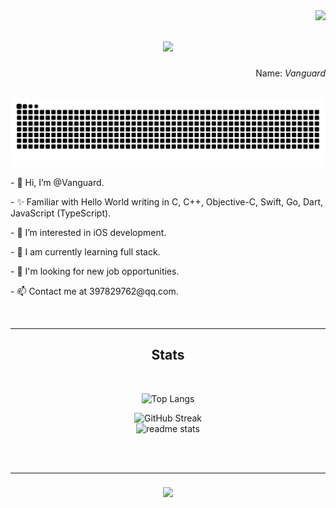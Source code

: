 <img align="right" src="https://komarev.com/ghpvc/?username=xasadness&style=for-the-badge" />

<h1 align="center">
    <img src="https://readme-typing-svg.herokuapp.com/?font=Righteous&size=35&center=true&vCenter=true&width=500&height=70&duration=4000&lines=Hello+World!!!;+Developer" />
</h1>

<p align="right">Name: <i color="blue">Vanguard</i></p>

<br/>

<img alt="snake eating my contributions" src="https://raw.githubusercontent.com/xqsadness/xqsadness/output/github-contribution-grid-snake.svg" />


<br>
<p style="text-align: left;">- 👋 Hi, I’m @Vanguard.</p>
<p style="text-align: left;">- ✨ Familiar with Hello World writing in C, C++, Objective-C, Swift, Go, Dart, JavaScript (TypeScript).</p>
<p style="text-align: left;">- 👀 I’m interested in iOS development.</p>
<p style="text-align: left;">- 🌱 I am currently learning full stack.</p>
<p style="text-align: left;">- 💞️ I'm looking for new job opportunities.</p>
<p style="text-align: left;">- 📫 Contact me at 397829762@qq.com.</p>
<br>



<hr/>

<h2 align="center">Stats</h2>
<br>
<div align="center">
    
  ![Top Langs](https://github-readme-stats.vercel.app/api/top-langs/?username=zonggexu&layout=compact&theme=tokyonight)

  <img src="https://streak-stats.demolab.com?user=zonggexu&theme=holi-theme" alt="GitHub Streak"/>
    <br/>
  <img width=390 src="https://github-readme-stats-salesp07.vercel.app/api?username=zonggexu&count_private=true&show_icons=true&theme=react&rank_icon=github&border_radius=10" alt="readme stats" />

</div>

<br/><br/>
<hr/>

<h3 align="center">
    <img src="https://readme-typing-svg.herokuapp.com/?font=Righteous&size=25&center=true&vCenter=true&width=500&height=70&duration=4000&lines=Thanks+for+visiting!;+!!!">
</h3>

<br/>
